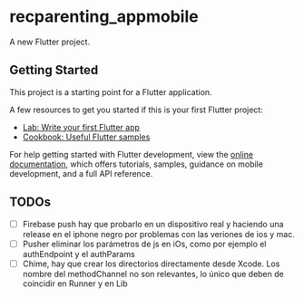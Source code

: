 # recparenting_appmobile

A new Flutter project.

## Getting Started

This project is a starting point for a Flutter application.

A few resources to get you started if this is your first Flutter project:

- [Lab: Write your first Flutter app](https://docs.flutter.dev/get-started/codelab)
- [Cookbook: Useful Flutter samples](https://docs.flutter.dev/cookbook)

For help getting started with Flutter development, view the
[online documentation](https://docs.flutter.dev/), which offers tutorials,
samples, guidance on mobile development, and a full API reference.

## TODOs
- [ ] Firebase push hay que probarlo en un dispositivo real y haciendo una release en el iphone negro por problemas con las veriones de ios y mac.
- [ ] Pusher eliminar los parámetros de js en iOs, como por ejemplo el authEndpoint y el authParams
- [ ] Chime, hay que crear los directorios directamente desde Xcode. Los nombre del methodChannel no son relevantes, lo único que deben de coincidir en Runner y en Lib
